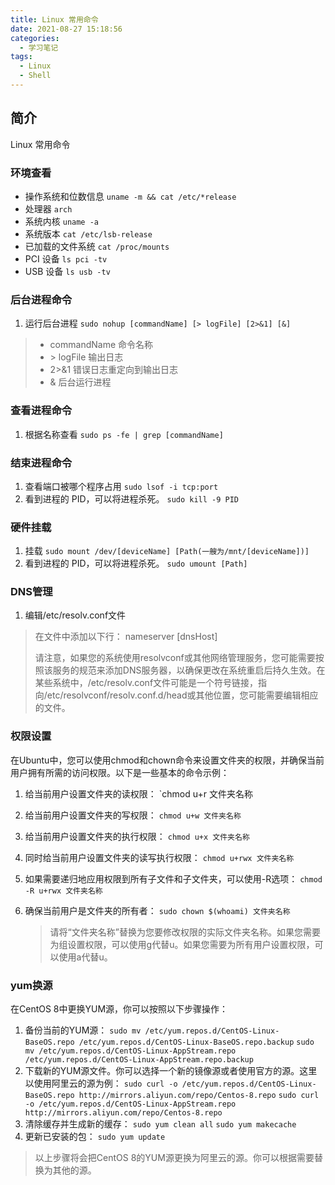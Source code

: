 ```yaml
---
title: Linux 常用命令
date: 2021-08-27 15:18:56
categories:
  - 学习笔记
tags:
  - Linux
  - Shell
---
```


## 简介

Linux 常用命令

<!-- more -->

### 环境查看

- 操作系统和位数信息
  `uname -m && cat /etc/*release`
- 处理器
  `arch`
- 系统内核
  `uname -a`
- 系统版本
  `cat /etc/lsb-release`
- 已加载的文件系统
  `cat /proc/mounts`
- PCI 设备
  `ls pci -tv`
- USB 设备
  `ls usb -tv`

### 后台进程命令

1. 运行后台进程
  `sudo nohup [commandName] [> logFile] [2>&1] [&]`

  > - commandName 命令名称
  > - \> logFile 输出日志
  > - 2>&1 错误日志重定向到输出日志
  > - & 后台运行进程

### 查看进程命令

1. 根据名称查看
  `sudo ps -fe | grep [commandName]`

### 结束进程命令

1. 查看端口被哪个程序占用
  `sudo lsof -i tcp:port`
2. 看到进程的 PID，可以将进程杀死。
  `sudo kill -9 PID`

### 硬件挂载

1. 挂载
  `sudo mount /dev/[deviceName] [Path(一艘为/mnt/[deviceName])]`
1. 看到进程的 PID，可以将进程杀死。
  `sudo umount [Path]`

### DNS管理

1. 编辑/etc/resolv.conf文件

  > 在文件中添加以下行：
  > nameserver [dnsHost]
  >
  > 请注意，如果您的系统使用resolvconf或其他网络管理服务，您可能需要按照该服务的规范来添加DNS服务器，以确保更改在系统重启后持久生效。在某些系统中，/etc/resolv.conf文件可能是一个符号链接，指向/etc/resolvconf/resolv.conf.d/head或其他位置，您可能需要编辑相应的文件。

### 权限设置

在Ubuntu中，您可以使用chmod和chown命令来设置文件夹的权限，并确保当前用户拥有所需的访问权限。以下是一些基本的命令示例：

1. 给当前用户设置文件夹的读权限：
  `chmod u+r 文件夹名称
1. 给当前用户设置文件夹的写权限：
  `chmod u+w 文件夹名称`
1. 给当前用户设置文件夹的执行权限：
  `chmod u+x 文件夹名称`
1. 同时给当前用户设置文件夹的读写执行权限：
  `chmod u+rwx 文件夹名称`
1. 如果需要递归地应用权限到所有子文件和子文件夹，可以使用-R选项：
  `chmod -R u+rwx 文件夹名称`
1. 确保当前用户是文件夹的所有者：
  `sudo chown $(whoami) 文件夹名称`

    > 请将“文件夹名称”替换为您要修改权限的实际文件夹名称。如果您需要为组设置权限，可以使用g代替u。如果您需要为所有用户设置权限，可以使用a代替u。

### yum换源

在CentOS 8中更换YUM源，你可以按照以下步骤操作：

1. 备份当前的YUM源：
  `sudo mv /etc/yum.repos.d/CentOS-Linux-BaseOS.repo /etc/yum.repos.d/CentOS-Linux-BaseOS.repo.backup`
  `sudo mv /etc/yum.repos.d/CentOS-Linux-AppStream.repo /etc/yum.repos.d/CentOS-Linux-AppStream.repo.backup`
1. 下载新的YUM源文件。你可以选择一个新的镜像源或者使用官方的源。这里以使用阿里云的源为例：
  `sudo curl -o /etc/yum.repos.d/CentOS-Linux-BaseOS.repo http://mirrors.aliyun.com/repo/Centos-8.repo`
  `sudo curl -o /etc/yum.repos.d/CentOS-Linux-AppStream.repo http://mirrors.aliyun.com/repo/Centos-8.repo`
1. 清除缓存并生成新的缓存：
  `sudo yum clean all`
  `sudo yum makecache`
1. 更新已安装的包：
  `sudo yum update`

> 以上步骤将会把CentOS 8的YUM源更换为阿里云的源。你可以根据需要替换为其他的源。
